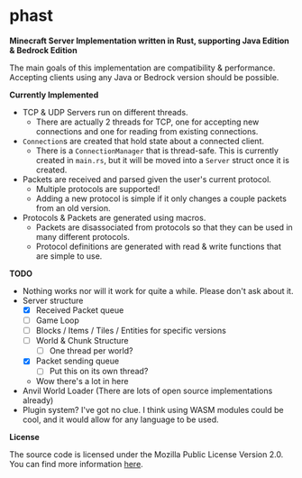 # phast

**Minecraft Server Implementation written in Rust, supporting Java Edition & Bedrock Edition**

The main goals of this implementation are compatibility & performance. Accepting clients using
any Java or Bedrock version should be possible.

**Currently Implemented**

* TCP & UDP Servers run on different threads.
    * There are actually 2 threads for TCP, one for accepting new connections and one for reading from 
      existing connections.
* `Connection`s are created that hold state about a connected client.
    * There is a `ConnectionManager` that is thread-safe. This is currently created in `main.rs`,
      but it will be moved into a `Server` struct once it is created.
* Packets are received and parsed given the user's current protocol.
    * Multiple protocols are supported!
    * Adding a new protocol is simple if it only changes a couple packets from an old version.
* Protocols & Packets are generated using macros.
    * Packets are disassociated from protocols so that they can be used in many different protocols.
    * Protocol definitions are generated with read & write functions that are simple to use.

**TODO**

* Nothing works nor will it work for quite a while. Please don't ask about it.
* Server structure
    * [x] Received Packet queue
    * [ ] Game Loop
    * [ ] Blocks / Items / Tiles / Entities for specific versions
    * [ ] World & Chunk Structure
        * [ ] One thread per world?
    * [x] Packet sending queue
        * [ ]  Put this on its own thread?
    * Wow there's a lot in here
* Anvil World Loader (There are lots of open source implementations already)
* Plugin system? I've got no clue. I think using WASM modules could be cool, and it would allow for
any language to be used.

**License**

The source code is licensed under the Mozilla Public License Version 2.0.
You can find more information [here](https://choosealicense.com/licenses/mpl-2.0/).
